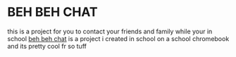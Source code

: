 # BEH BEH CHAT

this is a project for you to contact your friends and family while your in school [beh beh chat](https://behbehchat.github.io/SYBAU.github.io/) is a project i created in school
on a school chromebook and its pretty cool fr so tuff
